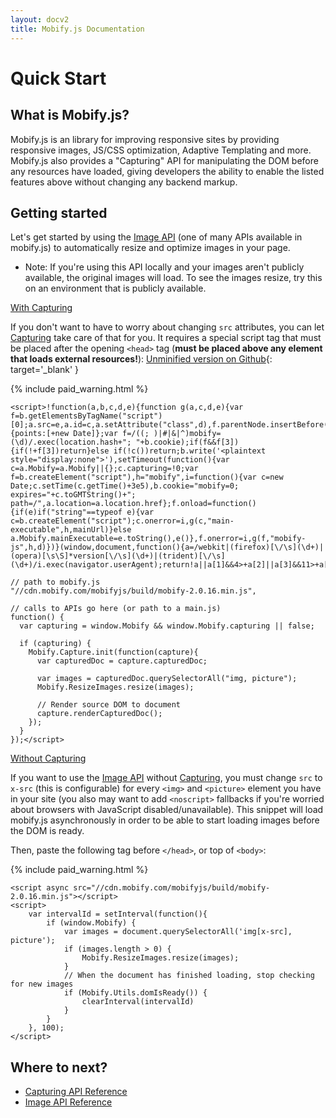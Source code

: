 ```yaml
---
layout: docv2
title: Mobify.js Documentation
---
```


# Quick Start

## What is Mobify.js?

Mobify.js is an library for improving responsive sites
by providing responsive images, JS/CSS optimization, Adaptive
Templating and more. Mobify.js also provides a 
"Capturing" API for manipulating the DOM before any resources have
loaded, giving developers the ability to enable the listed features above
without changing any backend markup.

## Getting started

Let's get started by using the [Image API](/mobifyjs/v2/docs/image-resizer/)
(one of many APIs available in mobify.js)
to automatically resize and optimize images in your page.

- Note: If you're using this API locally and your images aren't publicly
available, the original images will load. To see the images resize, try this
on an environment that is publicly available.

<u>With Capturing</u>

If you don't want to have to worry about changing `src` attributes, you can let
[Capturing](/mobifyjs/v2/docs/capturing/) take care of that for you. It requires
a special script tag that must
be placed after the opening <code>&lt;head&gt;</code> tag (**must be placed above
any element that loads external resources!**):
[Unminified version on Github](https://github.com/mobify/mobifyjs/blob/v2.0/tag/bootstrap.html){: target='_blank' }

{% include paid_warning.html %}

    <script>!function(a,b,c,d,e){function g(a,c,d,e){var f=b.getElementsByTagName("script")[0];a.src=e,a.id=c,a.setAttribute("class",d),f.parentNode.insertBefore(a,f)}a.Mobify={points:[+new Date]};var f=/((; )|#|&|^)mobify=(\d)/.exec(location.hash+"; "+b.cookie);if(f&&f[3]){if(!+f[3])return}else if(!c())return;b.write('<plaintext style="display:none">'),setTimeout(function(){var c=a.Mobify=a.Mobify||{};c.capturing=!0;var f=b.createElement("script"),h="mobify",i=function(){var c=new Date;c.setTime(c.getTime()+3e5),b.cookie="mobify=0; expires="+c.toGMTString()+"; path=/",a.location=a.location.href};f.onload=function(){if(e)if("string"==typeof e){var c=b.createElement("script");c.onerror=i,g(c,"main-executable",h,mainUrl)}else a.Mobify.mainExecutable=e.toString(),e()},f.onerror=i,g(f,"mobify-js",h,d)})}(window,document,function(){a=/webkit|(firefox)[\/\s](\d+)|(opera)[\s\S]*version[\/\s](\d+)|(trident)[\/\s](\d+)/i.exec(navigator.userAgent);return!a||a[1]&&4>+a[2]||a[3]&&11>+a[4]||a[5]&&6>+a[6]?!1:!0},

    // path to mobify.js
    "//cdn.mobify.com/mobifyjs/build/mobify-2.0.16.min.js",

    // calls to APIs go here (or path to a main.js)
    function() {
      var capturing = window.Mobify && window.Mobify.capturing || false;

      if (capturing) {
        Mobify.Capture.init(function(capture){
          var capturedDoc = capture.capturedDoc;

          var images = capturedDoc.querySelectorAll("img, picture");
          Mobify.ResizeImages.resize(images);
            
          // Render source DOM to document
          capture.renderCapturedDoc();
        });
      }
    });</script>


<u>Without Capturing</u>

If you want to use the [Image API](/mobifyjs/v2/docs/image-resizer/)
without [Capturing](/mobifyjs/v2/docs/capturing/), you must change
`src` to `x-src` (this is configurable) for every <code>&lt;img&gt;</code> and 
<code>&lt;picture&gt;</code> element you have in your site (you
also may want to add <code>&lt;noscript&gt;</code> fallbacks if you're worried
about browsers with JavaScript disabled/unavailable). This snippet will
load mobify.js asynchronously in order to be able to start loading images before
the DOM is ready.

Then, paste the following tag before <code>&lt;/head&gt;</code>, or top of
<code>&lt;body&gt;</code>:

{% include paid_warning.html %}

    <script async src="//cdn.mobify.com/mobifyjs/build/mobify-2.0.16.min.js"></script>
    <script>
        var intervalId = setInterval(function(){
            if (window.Mobify) {
                var images = document.querySelectorAll('img[x-src], picture');
                if (images.length > 0) {
                    Mobify.ResizeImages.resize(images);
                }
                // When the document has finished loading, stop checking for new images
                if (Mobify.Utils.domIsReady()) {
                    clearInterval(intervalId)
                }
            }
        }, 100);
    </script>

## Where to next?

* [Capturing API Reference](./capturing/)
* [Image API Reference](./image-resizer/)


